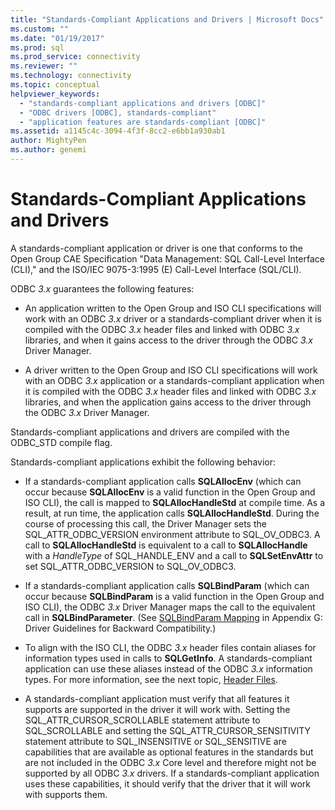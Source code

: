 ```yaml
---
title: "Standards-Compliant Applications and Drivers | Microsoft Docs"
ms.custom: ""
ms.date: "01/19/2017"
ms.prod: sql
ms.prod_service: connectivity
ms.reviewer: ""
ms.technology: connectivity
ms.topic: conceptual
helpviewer_keywords: 
  - "standards-compliant applications and drivers [ODBC]"
  - "ODBC drivers [ODBC], standards-compliant"
  - "application features are standards-compliant [ODBC]"
ms.assetid: a1145c4c-3094-4f3f-8cc2-e6bb1a930ab1
author: MightyPen
ms.author: genemi
---
```

# Standards-Compliant Applications and Drivers
A standards-compliant application or driver is one that conforms to the Open Group CAE Specification "Data Management: SQL Call-Level Interface (CLI)," and the ISO/IEC 9075-3:1995 (E) Call-Level Interface (SQL/CLI).  
  
 ODBC *3.x* guarantees the following features:  
  
-   An application written to the Open Group and ISO CLI specifications will work with an ODBC *3.x* driver or a standards-compliant driver when it is compiled with the ODBC *3.x* header files and linked with ODBC *3.x* libraries, and when it gains access to the driver through the ODBC *3.x* Driver Manager.  
  
-   A driver written to the Open Group and ISO CLI specifications will work with an ODBC *3.x* application or a standards-compliant application when it is compiled with the ODBC *3.x* header files and linked with ODBC *3.x* libraries, and when the application gains access to the driver through the ODBC *3.x* Driver Manager.  
  
 Standards-compliant applications and drivers are compiled with the ODBC_STD compile flag.  
  
 Standards-compliant applications exhibit the following behavior:  
  
-   If a standards-compliant application calls **SQLAllocEnv** (which can occur because **SQLAllocEnv** is a valid function in the Open Group and ISO CLI), the call is mapped to **SQLAllocHandleStd** at compile time. As a result, at run time, the application calls **SQLAllocHandleStd**. During the course of processing this call, the Driver Manager sets the SQL_ATTR_ODBC_VERSION environment attribute to SQL_OV_ODBC3. A call to **SQLAllocHandleStd** is equivalent to a call to **SQLAllocHandle** with a *HandleType* of SQL_HANDLE_ENV and a call to **SQLSetEnvAttr** to set SQL_ATTR_ODBC_VERSION to SQL_OV_ODBC3.  
  
-   If a standards-compliant application calls **SQLBindParam** (which can occur because **SQLBindParam** is a valid function in the Open Group and ISO CLI), the ODBC *3.x* Driver Manager maps the call to the equivalent call in **SQLBindParameter**. (See [SQLBindParam Mapping](../../../odbc/reference/appendixes/sqlbindparam-mapping.md) in Appendix G: Driver Guidelines for Backward Compatibility.)  
  
-   To align with the ISO CLI, the ODBC *3.x* header files contain aliases for information types used in calls to **SQLGetInfo**. A standards-compliant application can use these aliases instead of the ODBC *3.x* information types. For more information, see the next topic, [Header Files](../../../odbc/reference/develop-app/header-files.md).  
  
-   A standards-compliant application must verify that all features it supports are supported in the driver it will work with. Setting the SQL_ATTR_CURSOR_SCROLLABLE statement attribute to SQL_SCROLLABLE and setting the SQL_ATTR_CURSOR_SENSITIVITY statement attribute to SQL_INSENSITIVE or SQL_SENSITIVE are capabilities that are available as optional features in the standards but are not included in the ODBC *3.x* Core level and therefore might not be supported by all ODBC *3.x* drivers. If a standards-compliant application uses these capabilities, it should verify that the driver that it will work with supports them.

